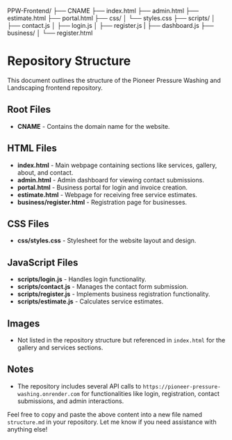 PPW-Frontend/
├── CNAME
├── index.html
├── admin.html
├── estimate.html
├── portal.html
├── css/
│   └── styles.css
├── scripts/
│   ├── contact.js
│   ├── login.js
│   ├── register.js
|   ├── dashboard.js
├── business/
│   └── register.html


# Repository Structure

This document outlines the structure of the Pioneer Pressure Washing and Landscaping frontend repository.

## Root Files
- **CNAME** - Contains the domain name for the website.

## HTML Files
- **index.html** - Main webpage containing sections like services, gallery, about, and contact.
- **admin.html** - Admin dashboard for viewing contact submissions.
- **portal.html** - Business portal for login and invoice creation.
- **estimate.html** - Webpage for receiving free service estimates.
- **business/register.html** - Registration page for businesses.

## CSS Files
- **css/styles.css** - Stylesheet for the website layout and design.

## JavaScript Files
- **scripts/login.js** - Handles login functionality.
- **scripts/contact.js** - Manages the contact form submission.
- **scripts/register.js** - Implements business registration functionality.
- **scripts/estimate.js** - Calculates service estimates.

## Images
- Not listed in the repository structure but referenced in `index.html` for the gallery and services sections.

## Notes
- The repository includes several API calls to `https://pioneer-pressure-washing.onrender.com` for functionalities like login, registration, contact submissions, and admin interactions.

Feel free to copy and paste the above content into a new file named `structure.md` in your repository. Let me know if you need assistance with anything else!

